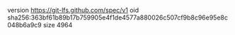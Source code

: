 version https://git-lfs.github.com/spec/v1
oid sha256:363bf61b89b17b759905e4f1de4577a880026c507cf9b8c96e95e8c048b6a9c9
size 4964
